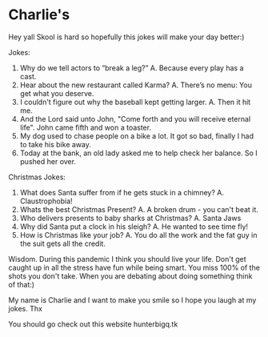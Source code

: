 # Charlie's
Hey yall
Skool is hard so hopefully this jokes will make your day better:)

Jokes: 
1. Why do we tell actors to “break a leg?”
A. Because every play has a cast.
2. Hear about the new restaurant called Karma?
A. There’s no menu: You get what you deserve. 
3. I couldn't figure out why the baseball kept getting larger. 
A. Then it hit me.
4. And the Lord said unto John, "Come forth and you will receive eternal life". John came fifth and won a toaster.
5. My dog used to chase people on a bike a lot. It got so bad, finally I had to take his bike away.
6. Today at the bank, an old lady asked me to help check her balance. So I pushed her over.

Christmas Jokes:
1. What does Santa suffer from if he gets stuck in a chimney? 
A. Claustrophobia!
2. Whats the best Christmas Present? 
A. A broken drum - you can't beat it.
3. Who delivers presents to baby sharks at Christmas? 
A. Santa Jaws
4. Why did Santa put a clock in his sleigh? 
A. He wanted to see time fly!
5. How is Christmas like your job? 
A. You do all the work and the fat guy in the suit gets all the credit.



Wisdom.
During this pandemic I think you should live your life. Don't get caught up in all the stress have fun while being smart.
You miss 100% of the shots you don't take. When you are debating about doing something think of that:)







  My name is Charlie and I want to make you smile so I hope you laugh at my jokes. Thx
  
  
  
  
  You should go check out this website
  hunterbigq.tk
